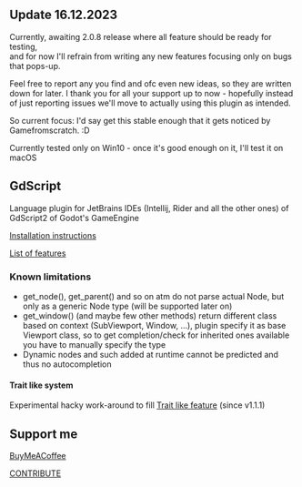 ## Update 16.12.2023
Currently, awaiting 2.0.8 release where all feature should be ready for testing,  
and for now I'll refrain from writing any new features focusing only on bugs that pops-up.

Feel free to report any you find and ofc even new ideas, so they are written down for later.
I thank you for all your support up to now - hopefully instead of just reporting issues we'll move to actually using this plugin as intended.

So current focus: I'd say get this stable enough that it gets noticed by Gamefromscratch. :D

Currently tested only on Win10 - once it's good enough on it, I'll test it on macOS

## GdScript

Language plugin for JetBrains IDEs (Intellij, Rider and all the other ones) of GdScript2 of Godot's GameEngine

[Installation instructions](documentation%2Finstallation.md)

[List of features](documentation%2Ffeatures%2Ffeatures.md)

### Known limitations

- get_node(), get_parent() and so on atm do not parse actual Node, but only as a generic Node type (will be supported later on)
- get_window() (and maybe few other methods) return different class based on context (SubViewport, Window, ...),
  plugin specify it as base Viewport class, so to get completion/check for inherited ones available you have to manually specify the type
- Dynamic nodes and such added at runtime cannot be predicted and thus no autocompletion

#### Trait like system
Experimental hacky work-around to fill [Trait like feature](./documentation/trait.md) (since v1.1.1)

## Support me

[BuyMeACoffee](https://www.buymeacoffee.com/iceexplosive)

[CONTRIBUTE](CONTRIBUTE.md)
